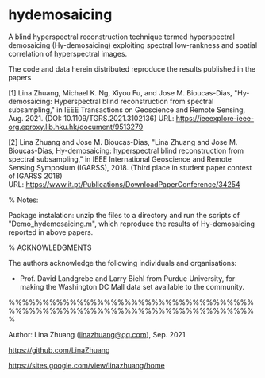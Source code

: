 # hydemosaicing
A blind hyperspectral reconstruction technique termed hyperspectral demosaicing (Hy-demosaicing) exploiting spectral low-rankness and spatial correlation of hyperspectral images.

The code and data herein distributed reproduce the results published in the papers 

[1] Lina Zhuang, Michael K. Ng, Xiyou Fu, and Jose M. Bioucas-Dias,
"Hy-demosaicing: Hyperspectral blind reconstruction from spectral subsampling,"
in IEEE Transactions on Geoscience and Remote Sensing, Aug. 2021.
(DOI: 10.1109/TGRS.2021.3102136)
URL: https://ieeexplore-ieee-org.eproxy.lib.hku.hk/document/9513279

 [2] Lina Zhuang and Jose M. Bioucas-Dias, "Lina Zhuang and Jose M. 
 Bioucas-Dias, Hy-demosaicing: hyperspectral blind reconstruction from 
 spectral subsampling," in IEEE International Geoscience and Remote Sensing 
 Symposium (IGARSS), 2018. (Third place in student paper contest of IGARSS 
 2018)  
 URL: https://www.it.pt/Publications/DownloadPaperConference/34254

%  Notes:

  Package instalation: unzip the files to a directory and run the
  scripts of "Demo_hydemosaicing.m", which reproduce the results of Hy-demosaicing 
  reported in above papers.

  
% ACKNOWLEDGMENTS

The authors acknowledge the following individuals and organisations:

  - Prof. David Landgrebe and Larry Biehl from Purdue University, 
    for making the Washington DC Mall data set available to the community.

%%%%%%%%%%%%%%%%%%%%%%%%%%%%%%%%%%%%%%%%%%%%%%%%%%%%%%%%%%%%%%%%%%%%%%%%%

Author: Lina Zhuang (linazhuang@qq.com), Sep. 2021

https://github.com/LinaZhuang

https://sites.google.com/view/linazhuang/home
